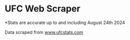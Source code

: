 # UFC Web Scraper
*Stats are accurate up to and including August 24th 2024 

Data scraped from www.ufcstats.com
